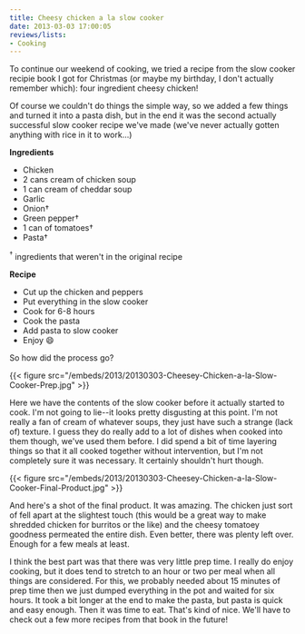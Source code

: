 ```yaml
---
title: Cheesy chicken a la slow cooker
date: 2013-03-03 17:00:05
reviews/lists:
- Cooking
---
```

To continue our weekend of cooking, we tried a recipe from the slow cooker recipie book I got for Christmas (or maybe my birthday, I don't actually remember which): four ingredient cheesy chicken!

<!--more-->

Of course we couldn't do things the simple way, so we added a few things and turned it into a pasta dish, but in the end it was the second actually successful slow cooker recipe we've made (we've never actually gotten anything with rice in it to work...)

**Ingredients**

* Chicken
* 2 cans cream of chicken soup
* 1 can cream of cheddar soup
* Garlic
* Onion†
* Green pepper†
* 1 can of tomatoes†
* Pasta†

<sup>†</sup> ingredients that weren't in the original recipe

**Recipe**

* Cut up the chicken and peppers
* Put everything in the slow cooker
* Cook for 6-8 hours
* Cook the pasta
* Add pasta to slow cooker
* Enjoy :smile:

So how did the process go?

{{< figure src="/embeds/2013/20130303-Cheesey-Chicken-a-la-Slow-Cooker-Prep.jpg" >}}

Here we have the contents of the slow cooker before it actually started to cook. I'm not going to lie--it looks pretty disgusting at this point. I'm not really a fan of cream of whatever soups, they just have such a strange (lack of) texture. I guess they do really add to a lot of dishes when cooked into them though, we've used them before. I did spend a bit of time layering things so that it all cooked together without intervention, but I'm not completely sure it was necessary. It certainly shouldn't hurt though.

{{< figure src="/embeds/2013/20130303-Cheesey-Chicken-a-la-Slow-Cooker-Final-Product.jpg" >}}

And here's a shot of the final product. It was amazing. The chicken just sort of fell apart at the slightest touch (this would be a great way to make shredded chicken for burritos or the like) and the cheesy tomatoey goodness permeated the entire dish. Even better, there was plenty left over. Enough for a few meals at least.

I think the best part was that there was very little prep time. I really do enjoy cooking, but it does tend to stretch to an hour or two per meal when all things are considered. For this, we probably needed about 15 minutes of prep time then we just dumped everything in the pot and waited for six hours. It took a bit longer at the end to make the pasta, but pasta is quick and easy enough. Then it was time to eat. That's kind of nice. We'll have to check out a few more recipes from that book in the future!
